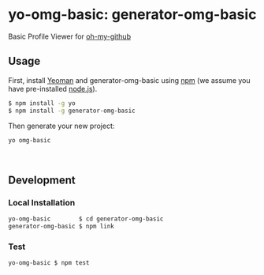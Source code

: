 # yo-omg-basic: generator-omg-basic

Basic Profile Viewer for [oh-my-github](https://github.com/oh-my-github/generator)

## Usage
 
First, install [Yeoman](http://yeoman.io) and generator-omg-basic using [npm](https://www.npmjs.com/) (we assume you have pre-installed [node.js](https://nodejs.org/)).

```bash
$ npm install -g yo
$ npm install -g generator-omg-basic
```

Then generate your new project:

```bash
yo omg-basic
```

<br />

## Development

### Local Installation

```bash
yo-omg-basic        $ cd generator-omg-basic
generator-omg-basic $ npm link
```

### Test

```bash
yo-omg-basic $ npm test
```


